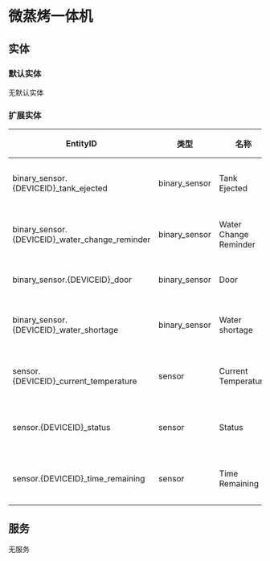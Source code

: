# 微蒸烤一体机

## 实体

### 默认实体

无默认实体

### 扩展实体

| EntityID                                        | 类型          | 名称                  | 描述     |
| ----------------------------------------------- | ------------- | --------------------- | -------- |
| binary_sensor.{DEVICEID}\_tank_ejected          | binary_sensor | Tank Ejected          | 水箱弹出 |
| binary_sensor.{DEVICEID}\_water_change_reminder | binary_sensor | Water Change Reminder | 换水提醒 |
| binary_sensor.{DEVICEID}\_door                  | binary_sensor | Door                  | 门状态   |
| binary_sensor.{DEVICEID}\_water_shortage        | binary_sensor | Water shortage        | 缺水提醒 |
| sensor.{DEVICEID}\_current_temperature          | sensor        | Current Temperature   | 当前温度 |
| sensor.{DEVICEID}\_status                       | sensor        | Status                | 当前状态 |
| sensor.{DEVICEID}\_time_remaining               | sensor        | Time Remaining        | 剩余时间 |

## 服务

无服务
